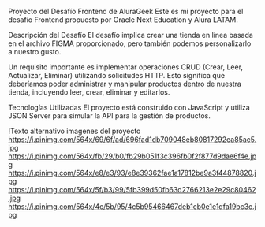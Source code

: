 Proyecto del Desafío Frontend de AluraGeek
Este es mi proyecto para el desafío Frontend propuesto por Oracle Next Education y Alura LATAM.

Descripción del Desafío
El desafío implica crear una tienda en línea basada en el archivo FIGMA proporcionado, pero también podemos personalizarlo a nuestro gusto.

Un requisito importante es implementar operaciones CRUD (Crear, Leer, Actualizar, Eliminar) utilizando solicitudes HTTP. Esto significa que deberíamos poder administrar y manipular productos dentro de nuestra tienda, incluyendo leer, crear, eliminar y editarlos.

Tecnologías Utilizadas
El proyecto está construido con JavaScript y utiliza JSON Server para simular la API para la gestión de productos.


!Texto alternativo imagenes del proyecto https://i.pinimg.com/564x/69/6f/ad/696fad1db709048eb80817292ea85ac5.jpg
https://i.pinimg.com/564x/fb/29/b0/fb29b051f3c396fb0f2f877d9dae6f4e.jpg
https://i.pinimg.com/564x/e8/e3/93/e8e39362fae1a17812be9a3f44878820.jpg
https://i.pinimg.com/564x/5f/b3/99/5fb399d50fb63d2766213e2e29c80462.jpg
https://i.pinimg.com/564x/4c/5b/95/4c5b95466467deb1cb0e1e1dfa19bc3c.jpg
